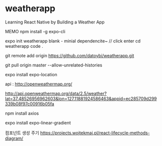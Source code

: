 # weatherapp
Learning React Native by Building a Weather App

MEMO
npm install -g expo-cli

expo init weatherapp
blank - minial dependencite~ // click enter
cd weatherapp
code .

git remote add origin https://github.com/datoybi/weatherapp.git

git pull origin master --allow-unrelated-histories

expo install expo-location

api : http://openweathermap.org/

http://api.openweathermap.org/data/2.5/weather?lat=37.48526956962603&lon=127.11881924586463&appid=ec285709d299339b08f97c00916b05fa

npm install axios

expo install expo-linear-gradient

컴포넌트 생성 주기 
https://projects.wojtekmaj.pl/react-lifecycle-methods-diagram/
